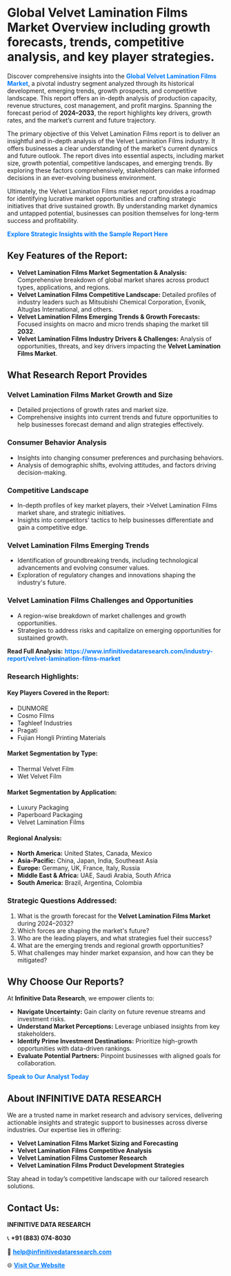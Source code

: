 <h1>Global Velvet Lamination Films Market Overview including growth forecasts, trends, competitive analysis, and key player strategies.</h1>
<p>
Discover comprehensive insights into the 
<a href="https://www.infinitivedataresearch.com/industry-report/velvet-lamination-films-market" rel="dofollow" style="color: #007BFF; text-decoration: none;"><strong>Global Velvet Lamination Films Market</strong></a>, a pivotal industry segment analyzed through its historical development, emerging trends, growth prospects, and competitive landscape. This report offers an in-depth analysis of production capacity, revenue structures, cost management, and profit margins. Spanning the forecast period of <strong>2024–2033</strong>, the report highlights key drivers, growth rates, and the market’s current and future trajectory.
</p>
<p>
The primary objective of this Velvet Lamination Films report is to deliver an insightful and in-depth analysis of the Velvet Lamination Films industry. It offers businesses a clear understanding of the market's current dynamics and future outlook. The report dives into essential aspects, including market size, growth potential, competitive landscapes, and emerging trends. By exploring these factors comprehensively, stakeholders can make informed decisions in an ever-evolving business environment.
</p>
<p>
Ultimately, the Velvet Lamination Films market report provides a roadmap for identifying lucrative market opportunities and crafting strategic initiatives that drive sustained growth. By understanding market dynamics and untapped potential, businesses can position themselves for long-term success and profitability.
</p>
<p>
<a href="https://www.infinitivedataresearch.com/request-sample/reportId=112560" style="color: #007BFF; text-decoration: none;"><strong>Explore Strategic Insights with the Sample Report Here</strong></a>
</p>

<h2>Key Features of the Report:</h2>
<ul>
<li><strong>Velvet Lamination Films Market Segmentation & Analysis:</strong> Comprehensive breakdown of global market shares across product types, applications, and regions.</li>
<li><strong>Velvet Lamination Films Competitive Landscape:</strong> Detailed profiles of industry leaders such as Mitsubishi Chemical Corporation, Evonik, Altuglas International, and others.</li>
<li><strong>Velvet Lamination Films Emerging Trends & Growth Forecasts:</strong> Focused insights on macro and micro trends shaping the market till <strong>2032</strong>.</li>
<li><strong>Velvet Lamination Films Industry Drivers & Challenges:</strong> Analysis of opportunities, threats, and key drivers impacting the <strong>Velvet Lamination Films Market</strong>.</li>
</ul>

<h2>What Research Report Provides</h2>
<h3>Velvet Lamination Films Market Growth and Size</h3>
<ul>
<li>Detailed projections of growth rates and market size.</li>
<li>Comprehensive insights into current trends and future opportunities to help businesses forecast demand and align strategies effectively.</li>
</ul>

<h3>Consumer Behavior Analysis</h3>
<ul>
<li>Insights into changing consumer preferences and purchasing behaviors.</li>
<li>Analysis of demographic shifts, evolving attitudes, and factors driving decision-making.</li>
</ul>

<h3>Competitive Landscape</h3>
<ul>
<li>In-depth profiles of key market players, their >Velvet Lamination Films market share, and strategic initiatives.</li>
<li>Insights into competitors' tactics to help businesses differentiate and gain a competitive edge.</li>
</ul>

<h3>Velvet Lamination Films Emerging Trends</h3>
<ul>
<li>Identification of groundbreaking trends, including technological advancements and evolving consumer values.</li>
<li>Exploration of regulatory changes and innovations shaping the industry's future.</li>
</ul>

<h3>Velvet Lamination Films Challenges and Opportunities</h3>
<ul>
<li>A region-wise breakdown of market challenges and growth opportunities.</li>
<li>Strategies to address risks and capitalize on emerging opportunities for sustained growth.</li>
</ul>
<p><strong>Read Full Analysis:</strong> <a href="https://www.infinitivedataresearch.com/industry-report/velvet-lamination-films-market" rel="dofollow" style="color: #007BFF; text-decoration: none;"><strong>https://www.infinitivedataresearch.com/industry-report/velvet-lamination-films-market</strong></a></p>
<h3>Research Highlights:</h3>
<h4>Key Players Covered in the Report:</h4>
<ul><li>DUNMORE</li><li>Cosmo Films</li><li>Taghleef Industries</li><li>Pragati</li><li>Fujian Hongli Printing Materials</li></ul>
<h4>Market Segmentation by Type:</h4>
<ul><li>Thermal Velvet Film</li><li>Wet Velvet Film</li></ul>
<h4>Market Segmentation by Application:</h4>
<ul><li>Luxury Packaging</li><li>Paperboard Packaging</li><li>Velvet Lamination Films</li></ul>

<h4>Regional Analysis:</h4>
<ul>
<li><strong>North America:</strong> United States, Canada, Mexico</li>
<li><strong>Asia-Pacific:</strong> China, Japan, India, Southeast Asia</li>
<li><strong>Europe:</strong> Germany, UK, France, Italy, Russia</li>
<li><strong>Middle East & Africa:</strong> UAE, Saudi Arabia, South Africa</li>
<li><strong>South America:</strong> Brazil, Argentina, Colombia</li>
</ul>

<h3>Strategic Questions Addressed:</h3>
<ol>
<li>What is the growth forecast for the <strong>Velvet Lamination Films Market</strong> during 2024–2032?</li>
<li>Which forces are shaping the market's future?</li>
<li>Who are the leading players, and what strategies fuel their success?</li>
<li>What are the emerging trends and regional growth opportunities?</li>
<li>What challenges may hinder market expansion, and how can they be mitigated?</li>
</ol>

<h2>Why Choose Our Reports?</h2>
<p>At <strong>Infinitive Data Research</strong>, we empower clients to:</p>
<ul>
<li><strong>Navigate Uncertainty:</strong> Gain clarity on future revenue streams and investment risks.</li>
<li><strong>Understand Market Perceptions:</strong> Leverage unbiased insights from key stakeholders.</li>
<li><strong>Identify Prime Investment Destinations:</strong> Prioritize high-growth opportunities with data-driven rankings.</li>
<li><strong>Evaluate Potential Partners:</strong> Pinpoint businesses with aligned goals for collaboration.</li>
</ul>
<p><a href="https://www.infinitivedataresearch.com/industry-report/velvet-lamination-films-market" rel="dofollow" style="color: #007BFF; text-decoration: none;"><strong>Speak to Our Analyst Today</strong></a></p>

<h2>About INFINITIVE DATA RESEARCH</h2>
<p>We are a trusted name in market research and advisory services, delivering actionable insights and strategic support to businesses across diverse industries. Our expertise lies in offering:</p>
<ul>
<li><strong>Velvet Lamination Films Market Sizing and Forecasting</strong></li>
<li><strong>Velvet Lamination Films Competitive Analysis</strong></li>
<li><strong>Velvet Lamination Films Customer Research</strong></li>
<li><strong>Velvet Lamination Films Product Development Strategies</strong></li>
</ul>
<p>Stay ahead in today’s competitive landscape with our tailored research solutions.</p>

<h2>Contact Us:</h2>
<p><strong>INFINITIVE DATA RESEARCH</strong></p>
<p>📞 <strong>+91 (883) 074-8030</strong></p>
<p>📧 <strong><a href="mailto:help@infinitivedataresearch.com" style="color: #007BFF;">help@infinitivedataresearch.com</a></strong></p>
<p>🌐 <strong><a href="https://www.infinitivedataresearch.com" rel="dofollow" style="color: #007BFF;">Visit Our Website</a></strong></p>